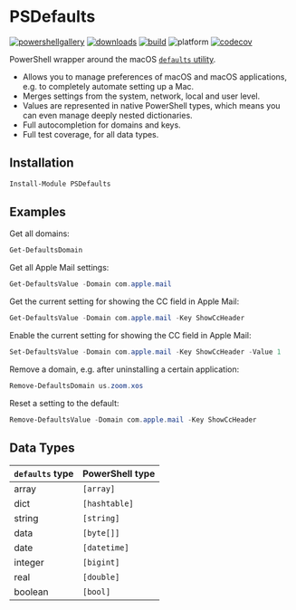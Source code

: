 # PSDefaults

[![powershellgallery](https://img.shields.io/powershellgallery/v/PSDefaults.svg)](https://www.powershellgallery.com/packages/PSDefaults)
[![downloads](https://img.shields.io/powershellgallery/dt/PSDefaults.svg?label=downloads)](https://www.powershellgallery.com/packages/PSDefaults)
[![build](https://img.shields.io/travis/felixfbecker/PSDefaults/master.svg)](https://travis-ci.org/felixfbecker/PSDefaults)
![platform](https://img.shields.io/powershellgallery/p/PSDefaults.svg?colorB=blue)
[![codecov](https://codecov.io/gh/felixfbecker/PSDefaults/branch/master/graph/badge.svg)](https://codecov.io/gh/felixfbecker/PSDefaults)

PowerShell wrapper around the macOS [`defaults` utility](https://rixstep.com/2/20060901,00.shtml).

- Allows you to manage preferences of macOS and macOS applications, e.g. to completely automate setting up a Mac.
- Merges settings from the system, network, local and user level.
- Values are represented in native PowerShell types, which means you can even manage deeply nested dictionaries.
- Full autocompletion for domains and keys.
- Full test coverage, for all data types.

## Installation

```powershell
Install-Module PSDefaults
```

## Examples

Get all domains:

```powershell
Get-DefaultsDomain
```

Get all Apple Mail settings:

```powershell
Get-DefaultsValue -Domain com.apple.mail
```

Get the current setting for showing the CC field in Apple Mail:

```powershell
Get-DefaultsValue -Domain com.apple.mail -Key ShowCcHeader
```

Enable the current setting for showing the CC field in Apple Mail:

```powershell
Set-DefaultsValue -Domain com.apple.mail -Key ShowCcHeader -Value 1
```

Remove a domain, e.g. after uninstalling a certain application:

```powershell
Remove-DefaultsDomain us.zoom.xos
```

Reset a setting to the default:

```powershell
Remove-DefaultsValue -Domain com.apple.mail -Key ShowCcHeader
```

## Data Types

| `defaults` type | PowerShell type |
| --------------- | --------------- |
| array           | `[array]`       |
| dict            | `[hashtable]`   |
| string          | `[string]`      |
| data            | `[byte[]]`      |
| date            | `[datetime]`    |
| integer         | `[bigint]`      |
| real            | `[double]`      |
| boolean         | `[bool]`        |

